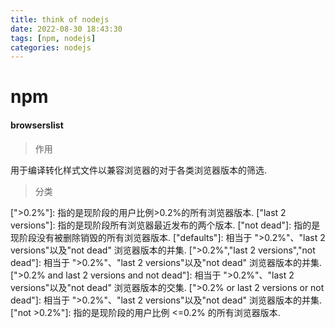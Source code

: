 ```yaml
---
title: think of nodejs
date: 2022-08-30 18:43:30
tags: [npm, nodejs]
categories: nodejs
---
```


# npm

#### browserslist

> 作用

  用于编译转化样式文件以兼容浏览器的对于各类浏览器版本的筛选.
  
> 分类

  \[">0.2%"\]: 指的是现阶段的用户比例>0.2%的所有浏览器版本.
  \["last 2 versions"\]: 指的是现阶段所有浏览器最近发布的两个版本.
  \["not dead"\]: 指的是现阶段没有被删除销毁的所有浏览器版本.
  \["defaults"\]: 相当于 ">0.2%"、"last 2 versions"以及"not dead" 浏览器版本的并集.
  \[">0.2%","last 2 versions","not dead"]: 相当于 ">0.2%"、"last 2 versions"以及"not dead" 浏览器版本的并集.
  \[">0.2% and last 2 versions and not dead"]: 相当于 ">0.2%"、"last 2 versions"以及"not dead" 浏览器版本的交集.
  \[">0.2% or last 2 versions or not dead"]: 相当于 ">0.2%"、"last 2 versions"以及"not dead" 浏览器版本的并集.
  \["not >0.2%"\]: 指的是现阶段的用户比例 <=0.2% 的所有浏览器版本.